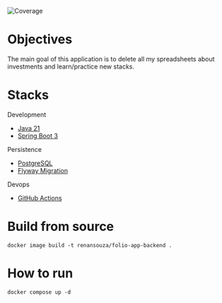 ![Coverage](https://img.shields.io/badge/coverage-100%-brightgreen.svg)

# Objectives
The main goal of this application is to delete all my spreadsheets about investments and learn/practice new stacks.

# Stacks
Development
* [Java 21](https://openjdk.org/projects/jdk/21/)
* [Spring Boot 3](https://spring.io/projects/spring-boot)

Persistence
* [PostgreSQL](https://www.postgresql.org/)
* [Flyway Migration](https://flywaydb.org/)

Devops
* [GitHub Actions](https://docs.github.com/en/actions)

# Build from source
```shell
docker image build -t renansouza/folio-app-backend .
```

# How to run
```shell
docker compose up -d
```
